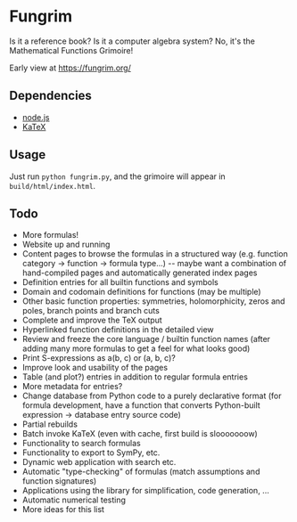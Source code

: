 # Fungrim

Is it a reference book? Is it a computer algebra system? No, it's the Mathematical Functions Grimoire! 

Early view at https://fungrim.org/

## Dependencies

* [node.js](https://nodejs.org/)
* [KaTeX](https://www.npmjs.com/package/katex)

## Usage

Just run `python fungrim.py`, and the grimoire will appear in `build/html/index.html`.

## Todo

* More formulas!
* Website up and running
* Content pages to browse the formulas in a structured way (e.g. function category -> function -> formula type...) -- maybe want a combination of hand-compiled pages and automatically generated index pages
* Definition entries for all builtin functions and symbols
* Domain and codomain definitions for functions (may be multiple)
* Other basic function properties: symmetries, holomorphicity, zeros and poles, branch points and branch cuts
* Complete and improve the TeX output
* Hyperlinked function definitions in the detailed view
* Review and freeze the core language / builtin function names (after adding many more formulas to get a feel for what looks good)
* Print S-expressions as a(b, c) or (a, b, c)?
* Improve look and usability of the pages
* Table (and plot?) entries in addition to regular formula entries
* More metadata for entries?
* Change database from Python code to a purely declarative format (for formula development, have a function that converts Python-built expression -> database entry source code)
* Partial rebuilds
* Batch invoke KaTeX (even with cache, first build is slooooooow)
* Functionality to search formulas
* Functionality to export to SymPy, etc.
* Dynamic web application with search etc.
* Automatic "type-checking" of formulas (match assumptions and function signatures)
* Applications using the library for simplification, code generation, ...
* Automatic numerical testing
* More ideas for this list
